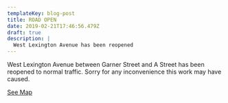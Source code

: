 ```yaml
---
templateKey: blog-post
title: ROAD OPEN
date: 2019-02-21T17:46:56.479Z
draft: true
description: |
  West Lexington Avenue has been reopened
---
```

West Lexington Avenue between Garner Street and A Street has been reopened to normal traffic.  Sorry for any inconvenience this work may have caused.  

[See Map](https://geosync.cloud/maps/9c6053d0-4304-49e1-a64b-0466c7018bad?layer=Advisory&feature=2)
